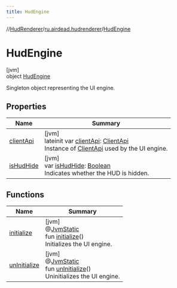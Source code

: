 ```yaml
---
title: HudEngine
---
```

//[HudRenderer](../../../index.html)/[ru.airdead.hudrenderer](../index.html)/[HudEngine](index.html)



# HudEngine



[jvm]\
object [HudEngine](index.html)

Singleton object representing the UI engine.



## Properties


| Name | Summary |
|---|---|
| [clientApi](client-api.html) | [jvm]<br>lateinit var [clientApi](client-api.html): [ClientApi](../../ru.airdead.hudrenderer.stuff/-client-api/index.html)<br>Instance of [ClientApi](../../ru.airdead.hudrenderer.stuff/-client-api/index.html) used by the UI engine. |
| [isHudHide](is-hud-hide.html) | [jvm]<br>var [isHudHide](is-hud-hide.html): [Boolean](https://kotlinlang.org/api/latest/jvm/stdlib/kotlin/-boolean/index.html)<br>Indicates whether the HUD is hidden. |


## Functions


| Name | Summary |
|---|---|
| [initialize](initialize.html) | [jvm]<br>@[JvmStatic](https://kotlinlang.org/api/latest/jvm/stdlib/kotlin.jvm/-jvm-static/index.html)<br>fun [initialize](initialize.html)()<br>Initializes the UI engine. |
| [unInitialize](un-initialize.html) | [jvm]<br>@[JvmStatic](https://kotlinlang.org/api/latest/jvm/stdlib/kotlin.jvm/-jvm-static/index.html)<br>fun [unInitialize](un-initialize.html)()<br>Uninitializes the UI engine. |

